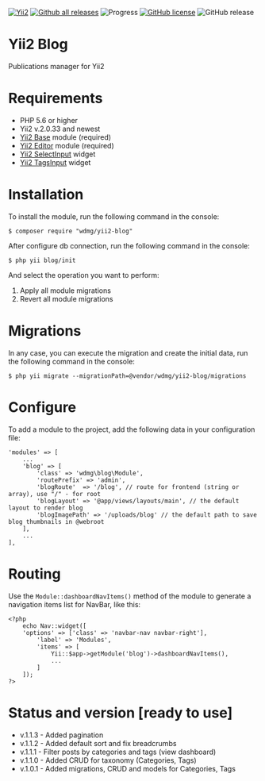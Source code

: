 [![Yii2](https://img.shields.io/badge/required-Yii2_v2.0.33-blue.svg)](https://packagist.org/packages/yiisoft/yii2)
[![Github all releases](https://img.shields.io/github/downloads/wdmg/yii2-blog/total.svg)](https://GitHub.com/wdmg/yii2-blog/releases/)
![Progress](https://img.shields.io/badge/progress-ready_to_use-green.svg)
[![GitHub license](https://img.shields.io/github/license/wdmg/yii2-blog.svg)](https://github.com/wdmg/yii2-blog/blob/master/LICENSE)
![GitHub release](https://img.shields.io/github/release/wdmg/yii2-blog/all.svg)

# Yii2 Blog
Publications manager for Yii2

# Requirements 
* PHP 5.6 or higher
* Yii2 v.2.0.33 and newest
* [Yii2 Base](https://github.com/wdmg/yii2-base) module (required)
* [Yii2 Editor](https://github.com/wdmg/yii2-editor) module (required)
* [Yii2 SelectInput](https://github.com/wdmg/yii2-selectinput) widget
* [Yii2 TagsInput](https://github.com/wdmg/yii2-tagsinput) widget

# Installation
To install the module, run the following command in the console:

`$ composer require "wdmg/yii2-blog"`

After configure db connection, run the following command in the console:

`$ php yii blog/init`

And select the operation you want to perform:
  1) Apply all module migrations
  2) Revert all module migrations

# Migrations
In any case, you can execute the migration and create the initial data, run the following command in the console:

`$ php yii migrate --migrationPath=@vendor/wdmg/yii2-blog/migrations`

# Configure
To add a module to the project, add the following data in your configuration file:

    'modules' => [
        ...
        'blog' => [
            'class' => 'wdmg\blog\Module',
            'routePrefix' => 'admin',
            'blogRoute'  => '/blog', // route for frontend (string or array), use "/" - for root
            'blogLayout' => '@app/views/layouts/main', // the default layout to render blog
            'blogImagePath' => '/uploads/blog' // the default path to save blog thumbnails in @webroot
        ],
        ...
    ],


# Routing
Use the `Module::dashboardNavItems()` method of the module to generate a navigation items list for NavBar, like this:

    <?php
        echo Nav::widget([
        'options' => ['class' => 'navbar-nav navbar-right'],
            'label' => 'Modules',
            'items' => [
                Yii::$app->getModule('blog')->dashboardNavItems(),
                ...
            ]
        ]);
    ?>

# Status and version [ready to use]
* v.1.1.3 - Added pagination
* v.1.1.2 - Added default sort and fix breadcrumbs
* v.1.1.1 - Filter posts by categories and tags (view dashboard)
* v.1.1.0 - Added CRUD for taxonomy (Categories, Tags)
* v.1.0.1 - Added migrations, CRUD and models for Categories, Tags